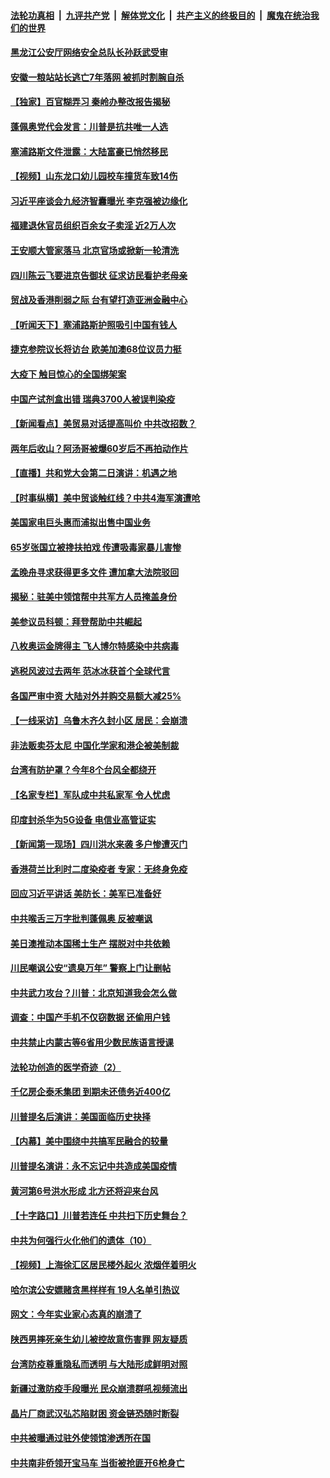 

####  [法轮功真相](../../../../basic/blob/master/README.md?t=08262102) &nbsp;|&nbsp; [九评共产党](../../../../9ping.md/blob/master/README.md?t=08262102) &nbsp;|&nbsp; [解体党文化](../../../../jtdwh.md/blob/master/README.md?t=08262102)  &nbsp;|&nbsp; [共产主义的终极目的](../../../../gczydzjmd.md/blob/master/README.md?t=08262102) &nbsp;|&nbsp; [魔鬼在统治我们的世界](../../../../mgztzwmdsj.md/blob/master/README.md?t=08262102) 

#### [黑龙江公安厅网络安全总队长孙跃武受审](../pages/nsc413/n12358314.md?t=08262102) 

#### [安徽一粮站站长逃亡7年落网 被抓时割腕自杀](../pages/nsc413/n12358659.md?t=08262102) 


#### [【独家】百官糊弄习 秦岭办整改报告揭秘](../pages/nsc413/n12357559.md?t=08262102) 

#### [蓬佩奥党代会发言：川普是抗共唯一人选](../pages/nsc413/n12358466.md?t=08262102) 

#### [塞浦路斯文件泄露：大陆富豪已悄然移民](../pages/nsc413/n12358259.md?t=08262102) 

#### [【视频】山东龙口幼儿园校车撞货车致14伤](../pages/nsc413/n12358184.md?t=08262102) 

#### [习近平座谈会九经济智囊曝光 李克强被边缘化](../pages/nsc413/n12358137.md?t=08262102) 

#### [福建退休官员组织百余女子卖淫 近2万人次](../pages/nsc413/n12358001.md?t=08262102) 

#### [王安顺大管家落马 北京官场或掀新一轮清洗](../pages/nsc413/n12357756.md?t=08262102) 

#### [四川陈云飞要进京告御状 征求访民看护老母亲](../pages/nsc413/n12357728.md?t=08262102) 

#### [贸战及香港削弱之际 台有望打造亚洲金融中心](../pages/nsc413/n12357686.md?t=08262102) 

#### [【听闻天下】塞浦路斯护照吸引中国有钱人](../pages/nsc413/n12357835.md?t=08262102) 

#### [捷克参院议长将访台 欧美加澳68位议员力挺](../pages/nsc413/n12357732.md?t=08262102) 

#### [大疫下 触目惊心的全国绑架案](../pages/nsc413/n12357508.md?t=08262102) 

#### [中国产试剂盒出错 瑞典3700人被误判染疫](../pages/nsc413/n12357622.md?t=08262102) 

#### [【新闻看点】美贸易对话提高叫价 中共改招数？](../pages/nsc413/n12357238.md?t=08262102) 

#### [两年后收山？阿汤哥被爆60岁后不再拍动作片](../pages/nsc413/n12357369.md?t=08262102) 

#### [【直播】共和党大会第二日演讲：机遇之地](../pages/nsc413/n12356959.md?t=08262102) 

#### [【时事纵横】美中贸谈触红线？中共4海军演遭呛](../pages/nsc413/n12356419.md?t=08262102) 

#### [美国家电巨头惠而浦拟出售中国业务](../pages/nsc413/n12357241.md?t=08262102) 

#### [65岁张国立被搀扶拍戏 传遭吸毒家暴儿害惨](../pages/nsc413/n12357141.md?t=08262102) 

#### [孟晚舟寻求获得更多文件 遭加拿大法院驳回](../pages/nsc413/n12357303.md?t=08262102) 

#### [揭秘：驻美中领馆帮中共军方人员掩盖身份](../pages/nsc413/n12357263.md?t=08262102) 

#### [美参议员科顿：拜登帮助中共崛起](../pages/nsc413/n12357223.md?t=08262102) 

#### [八枚奥运金牌得主 飞人博尔特感染中共病毒](../pages/nsc413/n12357173.md?t=08262102) 

#### [逃税风波过去两年 范冰冰获首个全球代言](../pages/nsc413/n12356940.md?t=08262102) 

#### [各国严审中资 大陆对外并购交易额大减25%](../pages/nsc413/n12357048.md?t=08262102) 

#### [【一线采访】乌鲁木齐久封小区 居民：会崩溃](../pages/nsc413/n12356556.md?t=08262102) 

#### [非法贩卖芬太尼 中国化学家和港企被美制裁](../pages/nsc413/n12357069.md?t=08262102) 

#### [台湾有防护罩？今年8个台风全都绕开](../pages/nsc413/n12356895.md?t=08262102) 

#### [【名家专栏】军队成中共私家军 令人忧虑](../pages/nsc413/n12356454.md?t=08262102) 

#### [印度封杀华为5G设备 电信业高管证实](../pages/nsc413/n12356870.md?t=08262102) 

#### [【新闻第一现场】四川洪水来袭 多户惨遭灭门](../pages/nsc413/n12356989.md?t=08262102) 

#### [香港荷兰比利时二度染疫者 专家：无终身免疫](../pages/nsc413/n12356676.md?t=08262102) 

#### [回应习近平讲话 美防长：美军已准备好](../pages/nsc413/n12356886.md?t=08262102) 

#### [中共喉舌三万字批判蓬佩奥 反被嘲讽](../pages/nsc413/n12356542.md?t=08262102) 

#### [美日澳推动本国稀土生产 摆脱对中共依赖](../pages/nsc413/n12356560.md?t=08262102) 

#### [川民嘲讽公安“遗臭万年” 警察上门让删帖](../pages/nsc413/n12356643.md?t=08262102) 

#### [中共武力攻台？川普：北京知道我会怎么做](../pages/nsc413/n12356694.md?t=08262102) 

#### [调查：中国产手机不仅窃数据 还偷用户钱](../pages/nsc413/n12356615.md?t=08262102) 

#### [中共禁止内蒙古等6省用少数民族语言授课](../pages/nsc413/n12356459.md?t=08262102) 

#### [法轮功创造的医学奇迹（2）](../pages/nsc413/n12348513.md?t=08262102) 

#### [千亿房企泰禾集团 到期未还债务近400亿](../pages/nsc413/n12355805.md?t=08262102) 

#### [川普提名后演讲：美国面临历史抉择](../pages/nsc413/n12356381.md?t=08262102) 

#### [【内幕】美中围绕中共搞军民融合的较量](../pages/nsc413/n12352380.md?t=08262102) 

#### [川普提名演讲：永不忘记中共造成美国疫情](../pages/nsc413/n12355919.md?t=08262102) 

#### [黄河第6号洪水形成 北方还将迎来台风](../pages/nsc413/n12356096.md?t=08262102) 

#### [【十字路口】川普若连任 中共扫下历史舞台？](../pages/nsc413/n12355059.md?t=08262102) 

#### [中共为何强行火化他们的遗体（10）](../pages/nsc413/n12352363.md?t=08262102) 


#### [【视频】上海徐汇区居民楼外起火 浓烟伴着明火](../pages/nsc413/n12356013.md?t=08262102) 

#### [哈尔滨公安嫖赌贪黑样样有 19人名单引热议](../pages/nsc413/n12355853.md?t=08262102) 

#### [网文：今年实业家心态真的崩溃了](../pages/nsc413/n12355767.md?t=08262102) 

#### [陕西男摔死亲生幼儿被控故意伤害罪 网友疑质](../pages/nsc413/n12355587.md?t=08262102) 

#### [台湾防疫尊重隐私而透明 与大陆形成鲜明对照](../pages/nsc413/n12355668.md?t=08262102) 

#### [新疆过激防疫手段曝光 民众崩溃群吼视频流出](../pages/nsc413/n12354614.md?t=08262102) 

#### [晶片厂商武汉弘芯陷财困 资金链恐随时断裂](../pages/nsc413/n12355274.md?t=08262102) 

#### [中共被曝通过驻外使领馆渗透所在国](../pages/nsc413/n12355241.md?t=08262102) 

#### [中共南非侨领开宝马车 当街被抢匪开6枪身亡](../pages/nsc413/n12355187.md?t=08262102) 

